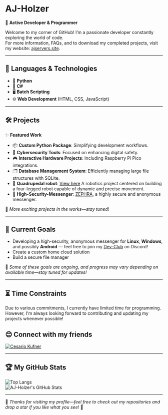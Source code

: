 # **AJ-Holzer**
🚀 **Active Developer & Programmer**

Welcome to my corner of GitHub! I’m a passionate developer constantly exploring the world of code.<br>
For more information, FAQs, and to download my completed projects, visit my website: [ajservers.site](https://ajservers.site).

---

## 🌟 Languages & Technologies
- 🐍 **Python**
- 💠 **C#**
- 🖥️ **Batch Scripting**
- 🌐 **Web Development** (HTML, CSS, JavaScript)

---

## 🛠️ Projects
✨ **Featured Work**
- 📦 **Custom Python Package**: Simplifying development workflows.
- 🔐 **Cybersecurity Tools**: Focused on enhancing digital safety.
- 🎮 **Interactive Hardware Projects**: Including Raspberry Pi Pico integrations.
- 🗂️ **Database Management System**: Efficiently managing large file structures with SQLite.
- 🤖 **Quadrupedal robot**: [View here](https://github.com/ckfnr/Projekt-Debbie) A robotics project centered on building a four-legged robot capable of dynamic and precise movement.
- 📰 **High-Security-Messenger**: [ZEPHRA](https://github.com/AJ-Holzer/High-security-messenger), a highly secure and anonymous messenger.

📌 _More exciting projects in the works—stay tuned!_

---

## 🏁 Current Goals
- Developing a high-security, anonymous messenger for **Linux**, **Windows**, and possibly **Android** — feel free to join my [Dev-Club](https://discord.gg/kDwsjn9U8F) on Discord!
- Create a custom home cloud solution
- Build a secure file manager

📌 _Some of these goals are ongoing, and progress may vary depending on available time—stay tuned for updates!_

---

## ⏳ Time Constraints
Due to various commitments, I currently have limited time for programming. However, I'm always looking forward to contributing and updating my projects whenever possible!

## 😊 Connect with my friends
[![Cesario Kufner](https://img.shields.io/badge/GitHub-Cesario%20Kufner-lightgrey?style=flat&logo=github)](https://github.com/ckfnr)

---

## 🏆 My GitHub Stats  
![Top Langs](https://github-readme-stats.vercel.app/api/top-langs/?username=AJ-Holzer&layout=compact&theme=radical)<br>
![AJ-Holzer's GitHub Stats](https://github-readme-stats.vercel.app/api?username=AJ-Holzer&show_icons=true&theme=radical)


---

🎉 _Thanks for visiting my profile—feel free to check out my repositories and drop a star if you like what you see!_ 🚀


<!-- No bugs were harmed in the making of my projects. Probably. -->
